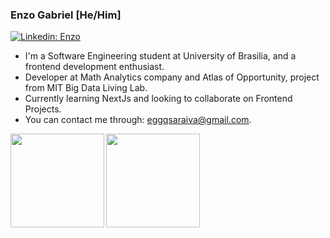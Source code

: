 ### Enzo Gabriel [He/Him]
[![Linkedin: Enzo](https://img.shields.io/badge/-Enzoggqs-blue?style=flat-square&logo=Linkedin&logoColor=white&link=https://www.linkedin.com/in/enzoggqs/)](https://www.linkedin.com/in/enzoggqs/)

- I'm a Software Engineering student at University of Brasilia, and a frontend development enthusiast. 
- Developer at Math Analytics company and Atlas of Opportunity, project from MIT Big Data Living Lab. 
- Currently learning NextJs and looking to collaborate on Frontend Projects.
- You can contact me through: eggqsaraiva@gmail.com.


<!-- ![Anurag's github stats](https://github-readme-stats.vercel.app/api?username=enzoggqs&show_icons=true&theme=dark) -->
<!-- 
**enzoggqs/enzoggqs** is a ✨ _special_ ✨ repository because its `README.md` (this file) appears on your GitHub profile.

Here are some ideas to get you started:
 -->

<a href="https://github.com/enzoggqs/github-readme-stats">
  <img align="left" height='150px' src="https://github-readme-stats.vercel.app/api/top-langs/?username=enzoggqs&hide=python&layout=compact&theme=dracula" />
</a>

<a href="https://github.com/enzoggqs/github-readme-statst">
  <img align="left"  height='150px' src="https://github-readme-stats.vercel.app/api?username=enzoggqs&show_icons=true&theme=dracula" />
</a>
